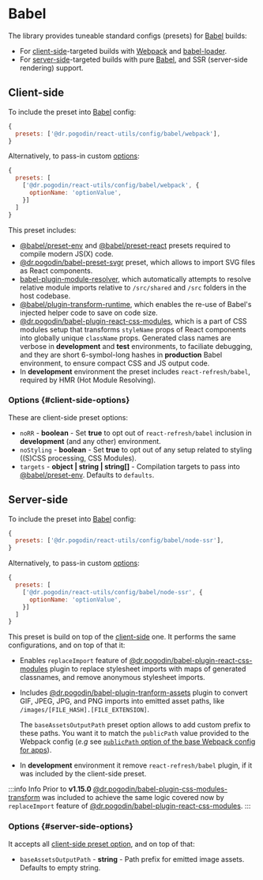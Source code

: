 # Babel
The library provides tuneable standard configs (presets) for [Babel] builds:
- For [client-side]-targeted builds with [Webpack] and
  [babel-loader](https://www.npmjs.com/package/babel-loader).
- For [server-side]-targeted builds with pure [Babel], and SSR (server-side
  rendering) support.

## Client-side
To include the preset into [Babel] config:
```js
{
  presets: ['@dr.pogodin/react-utils/config/babel/webpack'],
}
```

Alternatively, to pass-in custom [options](#client-side-options):
```js
{
  presets: [
    ['@dr.pogodin/react-utils/config/babel/webpack', {
      optionName: 'optionValue',
    }]
  ]
}
```

This preset includes:
- [@babel/preset-env] and
  [@babel/preset-react](https://babeljs.io/docs/en/babel-preset-react) presets
  required to compile modern JS(X) code.
- [@dr.pogodin/babel-preset-svgr](https://www.npmjs.com/package/@dr.pogodin/babel-preset-svgr)
  preset, which allows to import SVG files as React components.
- [babel-plugin-module-resolver](https://www.npmjs.com/package/babel-plugin-module-resolver),
  which automatically attempts to resolve relative module imports relative to
  `/src/shared` and `/src` folders in the host codebase.
- [@babel/plugin-transform-runtime](https://babeljs.io/docs/en/babel-plugin-transform-runtime),
  which enables the re-use of Babel's injected helper code to save on code size.
- [@dr.pogodin/babel-plugin-react-css-modules],
  which is a part of CSS modules setup that transforms `styleName` props of
  React components into globally unique `className` props. Generated class
  names are verbose in **development** and **test** environments, to faciliate
  debugging, and they are short 6-symbol-long hashes in **production** Babel
  environment, to ensure compact CSS and JS output code.
- In **development** environment the preset includes `react-refresh/babel`,
  required by HMR (Hot Module Resolving).

### Options {#client-side-options}
These are client-side preset options:
- `noRR` - **boolean** - Set **true** to opt out of `react-refresh/babel`
  inclusion in **development** (and any other) environment.
- `noStyling` - **boolean** - Set **true** to opt out of any setup related to
  styling ((S)CSS processing, CSS Modules).
- `targets` - **object | string | string[]** - Compilation targets to pass into
  [@babel/preset-env]. Defaults to `defaults`.


## Server-side
To include the preset into [Babel] config:
```js
{
  presets: ['@dr.pogodin/react-utils/config/babel/node-ssr'],
}
```

Alternatively, to pass-in custom [options](#server-side-options):
```js
{
  presets: [
    ['@dr.pogodin/react-utils/config/babel/node-ssr', {
      optionName: 'optionValue',
    }]
  ]
}
```

This preset is build on top of the [client-side] one. It performs the same
configurations, and on top of that it:

- Enables `replaceImport` feature of [@dr.pogodin/babel-plugin-react-css-modules]
  plugin to replace stylesheet imports with maps of generated classnames, and
  remove anonymous stylesheet imports.
- Includes [@dr.pogodin/babel-plugin-tranform-assets](https://www.npmjs.com/package/@dr.pogodin/babel-plugin-transform-assets)
  plugin to convert GIF, JPEG, JPG, and PNG imports into emitted asset paths,
  like `/images/[FILE_HASH].[FILE_EXTENSION]`.

  The `baseAssetsOutputPath` <a id="server-side-base-assets-output-path"></a>
  preset option allows to add custom prefix to these
  paths. You want it to match the `publicPath` value provided to the Webpack
  config (_e.g_ see [`publicPath` option of the base Webpack config for apps](/docs/api/configs/webpack#app-base-public-path)).

- In **development** environment it remove `react-refresh/babel` plugin,
  if it was included by the client-side preset.

:::info Info
Prior to **v1.15.0**
[@dr.pogodin/babel-plugin-css-modules-transform](https://www.npmjs.com/package/@dr.pogodin/babel-plugin-css-modules-transform)
was included to achieve the same logic covered now by `replaceImport` feature of
[@dr.pogodin/babel-plugin-react-css-modules].
:::

### Options {#server-side-options}
It accepts all [client-side preset option](#client-side-options), and on top of
that:
- `baseAssetsOutputPath` - **string** - Path prefix for emitted image assets.
  Defaults to empty string.

[Babel]: https://babeljs.io
[@babel/preset-env]: https://babeljs.io/docs/en/babel-preset-env
[@dr.pogodin/babel-plugin-react-css-modules]: https://www.npmjs.com/package/@dr.pogodin/babel-plugin-react-css-modules
[Client-side]: #client-side
[Server-side]: #server-side
[Webpack]: https://webpack.js.org

